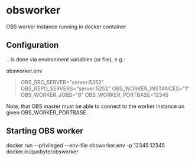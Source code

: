 # obsworker
OBS worker instance running in docker container

## Configuration 
.. is done via environment variables (or file), e.g.:

obsworker.env
> OBS_SRC_SERVER="server:5352"
> OBS_REPO_SERVERS="server:5252"
> OBS_WORKER_INSTANCES="1"
> OBS_WORKER_JOBS="8"
> OBS_WORKER_PORTBASE=12345

Note, that OBS master must be able to connect to the worker instance on given
OBS_WORKER_PORTBASE.

## Starting OBS worker
docker run --privileged --env-file obsworker.env -p 12345:12345 \
  docker.io/quobyte/obsworker
